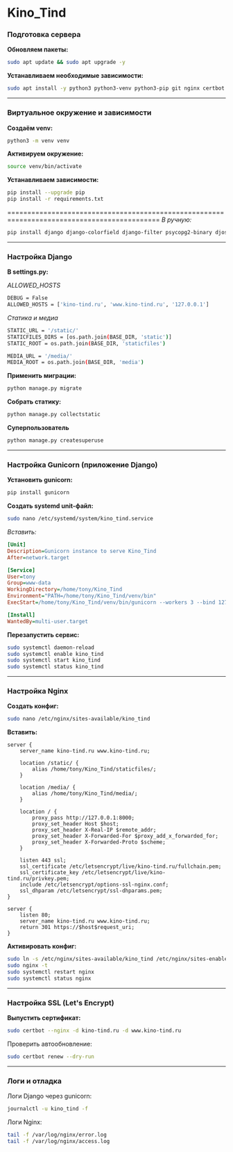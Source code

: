 # Kino_Tind

### Подготовка сервера

**Обновляем пакеты:**
```bash
sudo apt update && sudo apt upgrade -y
```

**Устанавливаем необходимые зависимости:**
```bash
sudo apt install -y python3 python3-venv python3-pip git nginx certbot python3-certbot-nginx
```
---
### Виртуальное окружение и зависимости

**Создаём venv:**
```bash
python3 -m venv venv
```

**Активируем окружение:**
```bash
source venv/bin/activate
```

**Устанавливаем зависимости:**
```bash
pip install --upgrade pip
pip install -r requirements.txt
```
============================================================================================
*В ручную:*
```bash
pip install django django-colorfield django-filter psycopg2-binary djoser django-phone-field
```
---
### Настройка Django

**В settings.py:**

*ALLOWED_HOSTS*
```bash
DEBUG = False
ALLOWED_HOSTS = ['kino-tind.ru', 'www.kino-tind.ru', '127.0.0.1']
```

*Статика и медиа*
```bash
STATIC_URL = '/static/'
STATICFILES_DIRS = [os.path.join(BASE_DIR, 'static')]
STATIC_ROOT = os.path.join(BASE_DIR, 'staticfiles')

MEDIA_URL = '/media/'
MEDIA_ROOT = os.path.join(BASE_DIR, 'media')
```

**Применить миграции:**
```bash
python manage.py migrate
```

**Собрать статику:**
```bash
python manage.py collectstatic
```

**Суперпользователь**
```bash
python manage.py createsuperuse
```
---
### Настройка Gunicorn (приложение Django)

**Установить gunicorn:**
```bash
pip install gunicorn
```

**Создать systemd unit-файл:**
```bash
sudo nano /etc/systemd/system/kino_tind.service
```

*Вставить:*
```ini
[Unit]
Description=Gunicorn instance to serve Kino_Tind
After=network.target

[Service]
User=tony
Group=www-data
WorkingDirectory=/home/tony/Kino_Tind
Environment="PATH=/home/tony/Kino_Tind/venv/bin"
ExecStart=/home/tony/Kino_Tind/venv/bin/gunicorn --workers 3 --bind 127.0.0.1:8000 Kino_Viewer.wsgi:application

[Install]
WantedBy=multi-user.target
```

**Перезапустить сервис:**
```bash
sudo systemctl daemon-reload
sudo systemctl enable kino_tind
sudo systemctl start kino_tind
sudo systemctl status kino_tind
```
---
### Настройка Nginx

**Создать конфиг:**
```bash
sudo nano /etc/nginx/sites-available/kino_tind
```

**Вставить:**
```nginx
server {
    server_name kino-tind.ru www.kino-tind.ru;

    location /static/ {
        alias /home/tony/Kino_Tind/staticfiles/;
    }

    location /media/ {
        alias /home/tony/Kino_Tind/media/;
    }

    location / {
        proxy_pass http://127.0.0.1:8000;
        proxy_set_header Host $host;
        proxy_set_header X-Real-IP $remote_addr;
        proxy_set_header X-Forwarded-For $proxy_add_x_forwarded_for;
        proxy_set_header X-Forwarded-Proto $scheme;
    }

    listen 443 ssl;
    ssl_certificate /etc/letsencrypt/live/kino-tind.ru/fullchain.pem;
    ssl_certificate_key /etc/letsencrypt/live/kino-tind.ru/privkey.pem;
    include /etc/letsencrypt/options-ssl-nginx.conf;
    ssl_dhparam /etc/letsencrypt/ssl-dhparams.pem;
}

server {
    listen 80;
    server_name kino-tind.ru www.kino-tind.ru;
    return 301 https://$host$request_uri;
}
```

**Активировать конфиг:**
```bash
sudo ln -s /etc/nginx/sites-available/kino_tind /etc/nginx/sites-enabled/
sudo nginx -t
sudo systemctl restart nginx
sudo systemctl status nginx
```
---
### Настройка SSL (Let's Encrypt)

**Выпустить сертификат:**
```bash
sudo certbot --nginx -d kino-tind.ru -d www.kino-tind.ru
```

Проверить автообновление:
```bash
sudo certbot renew --dry-run
```
---
### Логи и отладка

Логи Django через gunicorn:
```bash
journalctl -u kino_tind -f
```

Логи Nginx:
```bash
tail -f /var/log/nginx/error.log
tail -f /var/log/nginx/access.log
```

